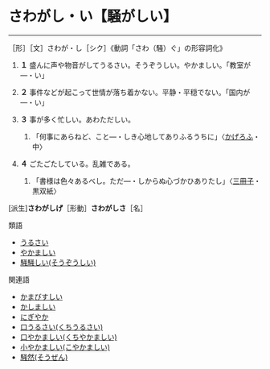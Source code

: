 さわがし・い【騒がしい】
==
-------------------

［形］［文］さわが・し［シク］《動詞「さわ（騒）ぐ」の形容詞化》

1.  **１** 盛んに声や物音がしてうるさい。そうぞうしい。やかましい。「教室が―・い」
    

1.  **２** 事件などが起こって世情が落ち着かない。平静・平穏でない。「国内が―・い」
    

1.  **３** 事が多く忙しい。あわただしい。
    
    1.  「何事にあらねど、こと―・しき心地してありふるうちに」〈[かげろふ]()・中〉
        

1.  **４** ごたごたしている。乱雑である。
    
    1.  「書様は色々あるべし。ただ―・しからぬ心づかひありたし」〈[三冊子]()・黒双紙〉
        

\[派生\]**さわがしげ**［形動］**さわがしさ**［名］

類語

-   [うるさい](https://dictionary.goo.ne.jp//word/%E7%85%A9%E3%81%84_%28%E3%81%86%E3%82%8B%E3%81%95%E3%81%84%29/#jn-21111)
-   [やかましい](https://dictionary.goo.ne.jp//word/%E5%96%A7%E3%81%97%E3%81%84_%28%E3%82%84%E3%81%8B%E3%81%BE%E3%81%97%E3%81%84%29/#jn-221155)
-   [騒騒しい(そうぞうしい)](https://dictionary.goo.ne.jp//word/%E9%A8%92%E9%A8%92%E3%81%97%E3%81%84/#jn-128986)

関連語

-   [かまびすしい](https://dictionary.goo.ne.jp//word/%E5%96%A7%E3%81%97%E3%81%84_%28%E3%81%8B%E3%81%BE%E3%81%B3%E3%81%99%E3%81%97%E3%81%84%29/#jn-44628)
-   [かしましい](https://dictionary.goo.ne.jp//word/%E5%9B%82%E3%81%97%E3%81%84_%28%E3%81%8B%E3%81%97%E3%81%BE%E3%81%97%E3%81%84%29/#jn-40611)
-   [にぎやか](https://dictionary.goo.ne.jp//word/%E8%B3%91%E3%82%84%E3%81%8B/#jn-166405)
-   [口うるさい(くちうるさい)](https://dictionary.goo.ne.jp//word/%E5%8F%A3%E7%85%A9%E3%81%84/#jn-61959)
-   [口やかましい(くちやかましい)](https://dictionary.goo.ne.jp//word/%E5%8F%A3%E5%96%A7%E3%81%97%E3%81%84/#jn-62165)
-   [小やかましい(こやかましい)](https://dictionary.goo.ne.jp//word/%E5%B0%8F%E5%96%A7%E3%81%97%E3%81%84/#jn-82415)
-   [騒然(そうぜん)](https://dictionary.goo.ne.jp//word/%E9%A8%92%E7%84%B6/#jn-128946)